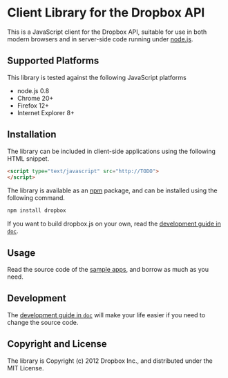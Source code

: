 # Client Library for the Dropbox API

This is a JavaScript client for the Dropbox API, suitable for use in both
modern browsers and in server-side code running under
[node.js](http://nodejs.org/).


## Supported Platforms

This library is tested against the following JavaScript platforms

* node.js 0.8
* Chrome 20+
* Firefox 12+
* Internet Explorer 8+


## Installation

The library can be included in client-side applications using the following
HTML snippet.

```html
<script type="text/javascript" src="http://TODO">
</script>
```

The library is available as an [npm](http://npmjs.org/) package, and can be
installed using the following command.

```bash
npm install dropbox
```

If you want to build dropbox.js on your own, read the
[development guide in `doc`](doc/development.md).

## Usage

Read the source code of the [sample apps](samples/), and borrow as much as you
need.


## Development

The [development guide in `doc`](doc/development.md) will make your life easier
if you need to change the source code.


## Copyright and License

The library is Copyright (c) 2012 Dropbox Inc., and distributed under the MIT
License.

